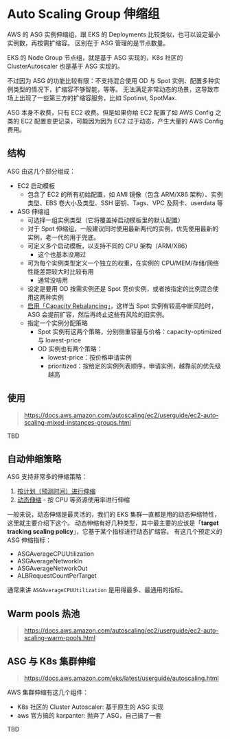 # Auto Scaling Group 伸缩组

AWS 的 ASG 实例伸缩组，跟 EKS 的 Deployments 比较类似，也可以设定最小实例数，再按需扩缩容。
区别在于 ASG 管理的是节点数量。

EKS 的 Node Group 节点组，就是基于 ASG 实现的，K8s 社区的 ClusterAutoscaler 也是基于 ASG 实现的。

不过因为 ASG 的功能比较有限：不支持混合使用 OD 与 Spot 实例、配置多种实例类型的情况下，扩缩容不够智能，等等。
无法满足非常动态的场景，这导致市场上出现了一些第三方的扩缩容服务，比如 Spotinst, SpotMax.

ASG 本身不收费，只有 EC2 收费。但是如果你给 EC2 配置了如 AWS Config 之类的 EC2 配置变更记录，可能因为因为 EC2 过于动态，产生大量的 AWS Config 费用。

## 结构

ASG 由这几个部分组成：

- EC2 启动模板
  - 包含了 EC2 的所有初始配置，如 AMI 镜像（包含 ARM/X86 架构）、实例类型、EBS 卷大小及类型、SSH 密钥、Tags、VPC 及网卡、userdata 等
- ASG 伸缩组
  - 可选择一组实例类型（它将覆盖掉启动模板里的默认配置）
  - 对于 Spot 伸缩组，一般建议同时使用最新两代的实例，优先使用最新的实例，老一代的用于兜底。
  - 可定义多个启动模板，以支持不同的 CPU 架构（ARM/X86）
      - 这个也基本没用过
  - 可为每个实例类型定义一个独立的权重，在实例的 CPU/MEM/存储/网络 性能差距较大时比较有用
    - 通常没啥用
  - 设定是要用 OD 按需实例还是 Spot 竞价实例，或者按指定的比例混合使用这两种实例
  - [启用「Capacity Rebalancing」](https://docs.aws.amazon.com/autoscaling/ec2/userguide/ec2-auto-scaling-capacity-rebalancing.html)，这样当 Spot 实例有较高中断风险时，ASG 会提前扩容，然后再终止这些有风险的旧实例。
  - 指定一个实例分配策略
    - Spot 实例有这两个策略，分别侧重容量与价格：capacity-optimized 与 lowest-price
    - OD 实例也有两个策略：
      - lowest-price：按价格申请实例
      - prioritized：按给定的实例列表顺序，申请实例，越靠前的优先级越高

## 使用

>https://docs.aws.amazon.com/autoscaling/ec2/userguide/ec2-auto-scaling-mixed-instances-groups.html

TBD

## 自动伸缩策略

ASG 支持非常多的伸缩策略：

1. [按计划（预测时间）进行伸缩](https://docs.aws.amazon.com/autoscaling/ec2/userguide/schedule_time.html)
2. [动态伸缩](https://docs.aws.amazon.com/autoscaling/ec2/userguide/as-scale-based-on-demand.html) - 按 CPU 等资源使用率进行伸缩

一般来说，动态伸缩是最灵活的，我们的 EKS 集群一直都是用的动态伸缩特性，这里就主要介绍下这个。
动态伸缩有好几种类型，其中最主要的应该是「**target tracking scaling policy**」，它基于某个指标进行动态扩缩容。
有这几个预定义的 ASG 伸缩指标：

- ASGAverageCPUUtilization
- ASGAverageNetworkIn
- ASGAverageNetworkOut
- ALBRequestCountPerTarget

通常来讲 `ASGAverageCPUUtilization` 是用得最多、最通用的指标。

## Warm pools 热池

>https://docs.aws.amazon.com/autoscaling/ec2/userguide/ec2-auto-scaling-warm-pools.html


## ASG 与 K8s 集群伸缩

>https://docs.aws.amazon.com/eks/latest/userguide/autoscaling.html

AWS 集群伸缩有这几个组件：

- K8s 社区的 Cluster Autoscaler: 基于原生的 ASG 实现
- aws 官方搞的 karpanter: 抛弃了 ASG，自己搞了一套

TBD

